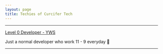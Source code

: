 ```yaml
---
layout: page
title: Techies of Curcifer Tech
---
```


---
[Level 0 Developer - YWS][developer-site]

Just a normal developer who work 11 - 9 everyday 

[developer-site]: https://yoseph.ws

---